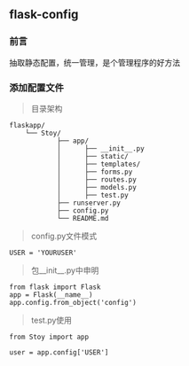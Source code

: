 ## flask-config

### 前言
抽取静态配置，统一管理，是个管理程序的好方法


### 添加配置文件

>目录架构

	flaskapp/
		└── Stoy/
		        ├── app/
		        │      ├── __init__.py
		        │      ├── static/
		        │      ├── templates/
		        │      ├── forms.py
		        │      ├── routes.py
				│      ├── models.py
				│      ├── test.py
		        ├── runserver.py     
 				├── config.py      
		        └── README.md

>config.py文件模式

	USER = 'YOURUSER'

>包\_\_init\_\_.py中申明

	from flask import Flask
	app = Flask(__name__)
	app.config.from_object('config')

>test.py使用

	from Stoy import app

    user = app.config['USER']
